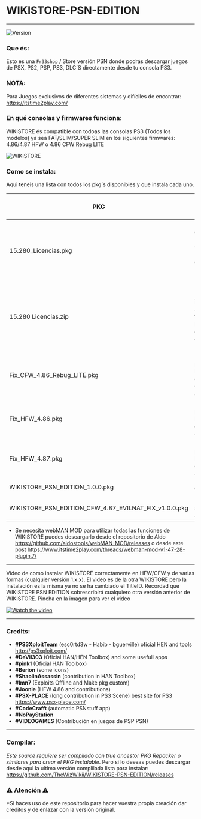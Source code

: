 # WIKISTORE-PSN-EDITION
---
![Version](https://img.shields.io/badge/Version-1.0.3-brightgreen.svg)

### Que és:

Esto es una `Fr33shop` / Store versión PSN donde podrás descargar juegos de PSX, PS2, PSP, PS3, DLC´S directamente desde tu consola PS3.

### NOTA:
Para Juegos exclusivos de diferentes sistemas y difíciles de encontrar: https://itstime2play.com/

### En qué consolas y firmwares funciona:

WIKISTORE és compatible con todoas las consolas PS3 (Todos los modelos) ya sea FAT/SLIM/SUPER SLIM en los
siguientes firmwares: 4.86/4.87 HFW o 4.86 CFW Rebug LITE

![WIKISTORE](https://i.imgur.com/nteXg72.png)

### Como se instala:


Aqui teneis una lista con todos los pkg´s disponibles y que instala cada uno.


| PKG | Que instala cada uno de estos PKG |
| ------ | ------ |
| 15.280_Licencias.pkg | Instala el pack de licencias PSN de Juegos y DLCs de PS3, PS2, PSX, PSP de toda la vida (No Recomendado) |
| 15.280 Licencias.zip | Pack de Licencias a instalar por separado de forma manual a la carpeta exdata del USB o HDD (Recomendado) |
| Fix_CFW_4.86_Rebug_LITE.pkg | Instala un fix para visualizar la store en la consola solo CFW Rebug 4.86 LITE |
| Fix_HFW_4.86.pkg | Instala un fix para visualizar la store en la consola solo 4.86 HFW/HEN |
| Fix_HFW_4.87.pkg | Instala un fix para visualizar la store en la consola solo 4.87 HFW/HEN |
| WIKISTORE_PSN_EDITION_1.0.0.pkg | Instalador WIKISTORE |
| WIKISTORE_PSN_EDITION_CFW_4.87_EVILNAT_FIX_v1.0.0.pkg | Instalador + Fix solo para CFW 4.87 EVILNAT |


- Se necesita webMAN MOD para utilizar todas las funciones de WIKISTORE puedes descargarlo desde el repositorio de Aldo https://github.com/aldostools/webMAN-MOD/releases o desde este post https://www.itstime2play.com/threads/webman-mod-v1-47-28-plugin.7/

---

Video de como instalar WIKISTORE correctamente en HFW/CFW y de varias formas (cualquier versión 1.x.x). El video es de la otra WIKISTORE pero la instalación es la misma ya no se ha cambiado el TitleID. Recordad que WIKISTORE PSN EDITION sobrescribirá cualquiero otra versión anterior de WIKISTORE. Pincha en la imagen para ver el video

[![Watch the video](https://img.youtube.com/vi/Fun_KCq8B5k/maxresdefault.jpg)](https://youtu.be/Fun_KCq8B5k)

---
### Credits:

- **#PS3XploitTeam** (esc0rtd3w - Habib - bguerville) oficial HEN and tools http://ps3xploit.com/
- **#DeVil303** (Oficial HAN/HEN Toolbox) and some usefull apps
- **#pink1** (Oficial HAN Toolbox)
- **#Berion** (some icons)
- **#ShaolinAssassin** (contribution in HAN Toolbox)
- **#lmn7** (Exploits Offline and Make pkg custom)
- **#Joonie** (HFW 4.86 and contributions)
- **#PSX-PLACE** (long contribution in PS3 Scene) best site for PS3 https://www.psx-place.com/
- **#CodeCrafft** (automatic PSNstuff app)
- **#NoPayStation** 
- **#VIDEOGAMES** (Contribución en juegos de PSP PSN)

---

### Compilar:

*Este source requiere ser compilado con true ancestor PKG Repacker o similares para crear el PKG instalable*. Pero si lo deseas puedes descargar desde aqui la ultima versión complilada lista para instalar: https://github.com/TheWizWikii/WIKISTORE-PSN-EDITION/releases

### ⚠️ Atención ⚠️

*Si haces uso de este repositorio para hacer vuestra propia creación dar creditos y de enlazar con la versión original.




